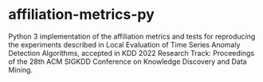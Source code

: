 # affiliation-metrics-py
Python 3 implementation of the affiliation metrics and tests for reproducing the experiments described in Local Evaluation of Time Series Anomaly Detection Algorithms, accepted in KDD 2022 Research Track: Proceedings of the 28th ACM SIGKDD Conference on Knowledge Discovery and Data Mining.
